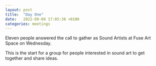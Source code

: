 ```yaml
---
layout: post
title:  "Day One"
date:   2022-09-09 17:05:38 +0100
categories: meetings
---
```


Eleven people answered the call to gather as Sound Artists at Fuse Art Space on Wednesday.

This is the start for a group for people interested in sound art to get together and share ideas.


